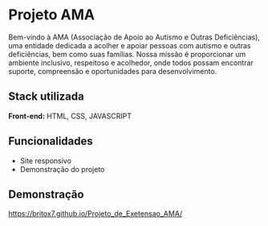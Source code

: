 # Projeto AMA

Bem-vindo à AMA (Associação de Apoio ao Autismo e Outras Deficiências), uma entidade dedicada a acolher e apoiar pessoas com autismo e outras deficiências, bem como suas famílias. Nossa missão é proporcionar um ambiente inclusivo, respeitoso e acolhedor, onde todos possam encontrar suporte, compreensão e oportunidades para desenvolvimento.

## Stack utilizada

**Front-end:** HTML, CSS, JAVASCRIPT

## Funcionalidades

- Site responsivo
- Demonstração do projeto

## Demonstração

https://britox7.github.io/Projeto_de_Exetensao_AMA/
